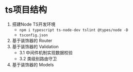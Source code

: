 # ts项目结构
1. 搭建Node TS开发环境
    - `npm i typescript ts-node-dev tslint @types/node -D`
    - `tsconfig.json`
2. 基于装饰器的 Router
3. 基于装饰器的 Validation
    - 3.1 中间件机制实现数据校验
    - 3.2 类级别路由守卫
4. 基于装饰器的 Models